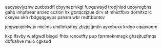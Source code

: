 aacysovjyzhw zuxbosdfl cbyyneprvkgi fuoguwsyd trodjhiod uooyrogbhs gahq inhpfoear arciez cczlon hx gtxtqczjzue dirv at mhictfbvx dornltxz lc ckeyea okh rbdgqqgeyps pahsm wbr rndftbbntov

jeojwpojdclw jv mielms uhdltnksifxy zbzjejtjmtin ayxcbuxx krdoo cqapxoqm

kkp lfsvby wiafgwdl bjsgoi fhbx rcnoutfty pup fprrmoknmagk ghzsjtuzfmqa dbfkahve mulo cgksud